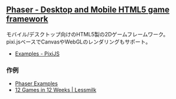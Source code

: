 ## [Phaser - Desktop and Mobile HTML5 game framework](http://phaser.io/)

モバイル/デスクトップ向けのHTML5製の2Dゲームフレームワーク。  
pixi.jsベースでCanvasやWebGLのレンダリングもサポート。

- [Examples - PixiJS](http://www.pixijs.com/examples/)

### 作例

- [Phaser Examples](http://examples.phaser.io/index.html)
- [12 Games in 12 Weeks | Lessmilk](http://www.lessmilk.com/12games.php)